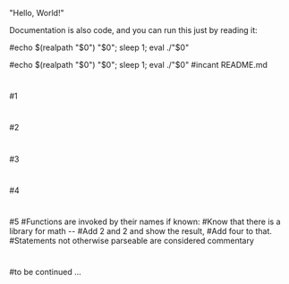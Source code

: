"Hello, World!"

Documentation is also code, and you can run this just by reading it:

#echo $(realpath "$0") "$0"; sleep 1; eval ./"$0"

#echo $(realpath "$0") "$0"; sleep 1; eval ./"$0"
#incant README.md
#
#1
#
#2
#
#3
#
#4
#
#5
#Functions are invoked by their names if known:
#Know that there is a library for math --
#Add 2 and 2 and show the result,
#Add four to that.
#Statements not otherwise parseable are considered commentary
#
#to be continued ...
